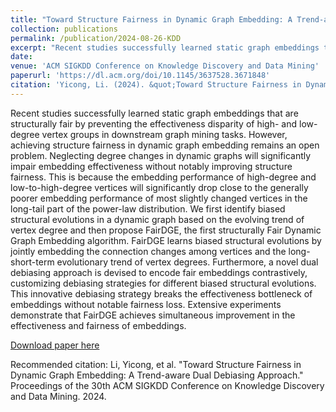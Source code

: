 ```yaml
---
title: "Toward Structure Fairness in Dynamic Graph Embedding: A Trend-aware Dual Debiasing Approach"
collection: publications
permalink: /publication/2024-08-26-KDD
excerpt: "Recent studies successfully learned static graph embeddings that are structurally fair by preventing the effectiveness disparity of high- and low-degree vertex groups in downstream graph mining tasks. However, achieving structure fairness in dynamic graph embedding remains an open problem. Neglecting degree changes in dynamic graphs will significantly impair embedding effectiveness without notably improving structure fairness. This is because the embedding performance of high-degree and low-to-high-degree vertices will significantly drop close to the generally poorer embedding performance of most slightly changed vertices in the long-tail part of the power-law distribution. We first identify biased structural evolutions in a dynamic graph based on the evolving trend of vertex degree and then propose FairDGE, the first structurally Fair Dynamic Graph Embedding algorithm. FairDGE learns biased structural evolutions by jointly embedding the connection changes among vertices and the long-short-term evolutionary trend of vertex degrees. Furthermore, a novel dual debiasing approach is devised to encode fair embeddings contrastively, customizing debiasing strategies for different biased structural evolutions. This innovative debiasing strategy breaks the effectiveness bottleneck of embeddings without notable fairness loss. Extensive experiments demonstrate that FairDGE achieves simultaneous improvement in the effectiveness and fairness of embeddings."
date: 
venue: 'ACM SIGKDD Conference on Knowledge Discovery and Data Mining'
paperurl: 'https://dl.acm.org/doi/10.1145/3637528.3671848'
citation: 'Yicong, Li. (2024). &quot;Toward Structure Fairness in Dynamic Graph Embedding: A Trend-aware Dual Debiasing Approach.&quot; <i>ACM SIGKDD Conference on Knowledge Discovery and Data Mining</i>.'
---
```


Recent studies successfully learned static graph embeddings that are structurally fair by preventing the effectiveness disparity of high- and low-degree vertex groups in downstream graph mining tasks. However, achieving structure fairness in dynamic graph embedding remains an open problem. Neglecting degree changes in dynamic graphs will significantly impair embedding effectiveness without notably improving structure fairness. This is because the embedding performance of high-degree and low-to-high-degree vertices will significantly drop close to the generally poorer embedding performance of most slightly changed vertices in the long-tail part of the power-law distribution. We first identify biased structural evolutions in a dynamic graph based on the evolving trend of vertex degree and then propose FairDGE, the first structurally Fair Dynamic Graph Embedding algorithm. FairDGE learns biased structural evolutions by jointly embedding the connection changes among vertices and the long-short-term evolutionary trend of vertex degrees. Furthermore, a novel dual debiasing approach is devised to encode fair embeddings contrastively, customizing debiasing strategies for different biased structural evolutions. This innovative debiasing strategy breaks the effectiveness bottleneck of embeddings without notable fairness loss. Extensive experiments demonstrate that FairDGE achieves simultaneous improvement in the effectiveness and fairness of embeddings.

[Download paper here](https://dl.acm.org/doi/10.1145/3637528.3671848)

Recommended citation: Li, Yicong, et al. "Toward Structure Fairness in Dynamic Graph Embedding: A Trend-aware Dual Debiasing Approach." Proceedings of the 30th ACM SIGKDD Conference on Knowledge Discovery and Data Mining. 2024.
